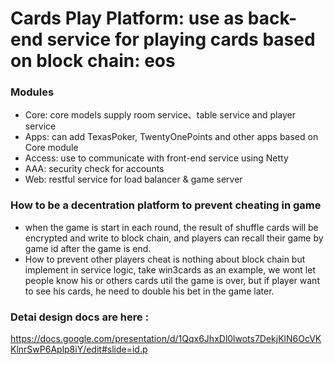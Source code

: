 Cards Play Platform: use as back-end service for playing cards based on block chain: eos
====================================

### Modules

* Core: core models supply room service、table service and player service
* Apps: can add TexasPoker, TwentyOnePoints and other apps based on Core module
* Access: use to communicate with front-end service using Netty
* AAA: security check for accounts
* Web: restful service for load balancer & game server

### How to be a decentration platform to prevent cheating in game
* when the game is start in each round, the result of shuffle cards will be encrypted and write to block chain, and players can recall their game by game id after the game is end.
* How to prevent other players cheat is nothing about block chain but implement in service logic, take win3cards as an example, we wont let people know his or others cards util the game is over, but if player want to see his cards, he need to double his bet in the game later.

### Detai design docs are here :
https://docs.google.com/presentation/d/1Qqx6JhxDl0lwots7DekjKlN6OcVKKlnrSwP6Aplp8iY/edit#slide=id.p
